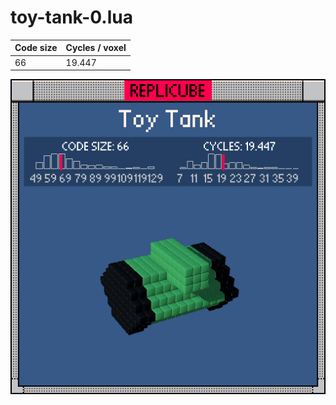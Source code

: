 # toy-tank-0.lua

| Code size | Cycles / voxel |
| --------- | -------------- |
| 66        | 19.447         |

![](toy-tank-0.png)

